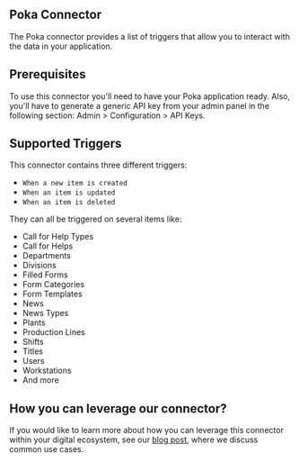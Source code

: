 ## Poka Connector
The Poka connector provides a list of triggers that allow you to interact with the data in your application.

## Prerequisites
To use this connector you'll need to have your Poka application ready.
Also, you'll have to generate a generic API key from your admin panel in the following section: Admin > Configuration > API Keys.

## Supported Triggers
This connector contains three different triggers:
* `When a new item is created`
* `When an item is updated`
* `When an item is deleted`

They can all be triggered on several items like:
* Call for Help Types
* Call for Helps
* Departments
* Divisions
* Filled Forms
* Form Categories
* Form Templates
* News
* News Types
* Plants
* Production Lines
* Shifts
* Titles
* Users
* Workstations
* And more

## How you can leverage our connector?
If you would like to learn more about how you can leverage this connector within your digital ecosystem, see our [blog post](https://blog.poka.io/digitally-connecting-the-factory-floor-with-poka-and-microsoft-power-automate), where we discuss common use cases.
